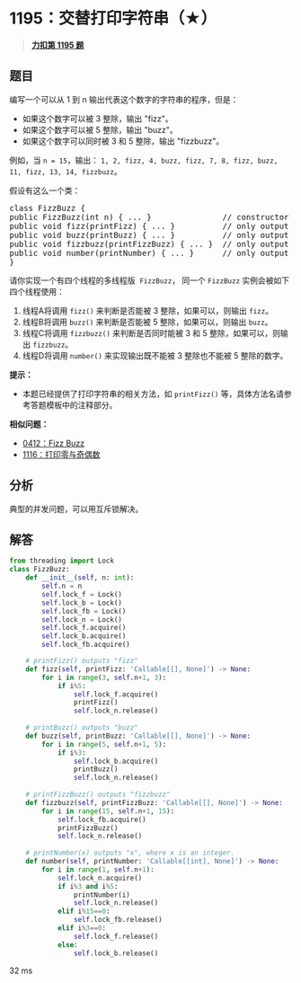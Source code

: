 # 1195：交替打印字符串（★）


> <u>**[力扣第 1195 题](https://leetcode.cn/problems/fizz-buzz-multithreaded/)**</u>

## 题目

<p>编写一个可以从 1 到 n 输出代表这个数字的字符串的程序，但是：</p>

<ul>
<li>如果这个数字可以被 3 整除，输出 "fizz"。</li>
<li>如果这个数字可以被 5 整除，输出 "buzz"。</li>
<li>如果这个数字可以同时被 3 和 5 整除，输出 "fizzbuzz"。</li>
</ul>

<p>例如，当 <code>n = 15</code>，输出： <code>1, 2, fizz, 4, buzz, fizz, 7, 8, fizz, buzz, 11, fizz, 13, 14, fizzbuzz</code>。</p>

<p>假设有这么一个类：</p>

<pre>
class FizzBuzz {
public FizzBuzz(int n) { ... }               // constructor
public void fizz(printFizz) { ... }          // only output "fizz"
public void buzz(printBuzz) { ... }          // only output "buzz"
public void fizzbuzz(printFizzBuzz) { ... }  // only output "fizzbuzz"
public void number(printNumber) { ... }      // only output the numbers
}</pre>

<p>请你实现一个有四个线程的多线程版  <code>FizzBuzz</code>， 同一个 <code>FizzBuzz</code> 实例会被如下四个线程使用：</p>

<ol>
<li>线程A将调用 <code>fizz()</code> 来判断是否能被 3 整除，如果可以，则输出 <code>fizz</code>。</li>
<li>线程B将调用 <code>buzz()</code> 来判断是否能被 5 整除，如果可以，则输出 <code>buzz</code>。</li>
<li>线程C将调用 <code>fizzbuzz()</code> 来判断是否同时能被 3 和 5 整除，如果可以，则输出 <code>fizzbuzz</code>。</li>
<li>线程D将调用 <code>number()</code> 来实现输出既不能被 3 整除也不能被 5 整除的数字。</li>
</ol>



<p><strong>提示：</strong></p>

<ul>
<li>本题已经提供了打印字符串的相关方法，如 <code>printFizz()</code> 等，具体方法名请参考答题模板中的注释部分。</li>
</ul>




**相似问题：**
- [0412：Fizz Buzz](/leetcode/0412)
- [1116：打印零与奇偶数](/leetcode/1116)


## 分析

典型的并发问题，可以用互斥锁解决。

## 解答

```python
from threading import Lock
class FizzBuzz:
    def __init__(self, n: int):
        self.n = n
        self.lock_f = Lock()
        self.lock_b = Lock()
        self.lock_fb = Lock()
        self.lock_n = Lock()
        self.lock_f.acquire()
        self.lock_b.acquire()
        self.lock_fb.acquire()

    # printFizz() outputs "fizz"
    def fizz(self, printFizz: 'Callable[[], None]') -> None:
        for i in range(3, self.n+1, 3):
            if i%5:
                self.lock_f.acquire()
                printFizz()
                self.lock_n.release()
    	
    # printBuzz() outputs "buzz"
    def buzz(self, printBuzz: 'Callable[[], None]') -> None:
        for i in range(5, self.n+1, 5):
            if i%3:
                self.lock_b.acquire()
                printBuzz()
                self.lock_n.release()
    	
    # printFizzBuzz() outputs "fizzbuzz"
    def fizzbuzz(self, printFizzBuzz: 'Callable[[], None]') -> None:
        for i in range(15, self.n+1, 15):
            self.lock_fb.acquire()
            printFizzBuzz()
            self.lock_n.release()
        
    # printNumber(x) outputs "x", where x is an integer.
    def number(self, printNumber: 'Callable[[int], None]') -> None:
        for i in range(1, self.n+1):
            self.lock_n.acquire()
            if i%3 and i%5:
                printNumber(i)
                self.lock_n.release()
            elif i%15==0:
                self.lock_fb.release()
            elif i%3==0:
                self.lock_f.release()
            else:
                self.lock_b.release()
```
32 ms

